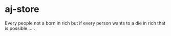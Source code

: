 # aj-store
Every people not a born in rich but if every person wants to a die in rich that is possible......
